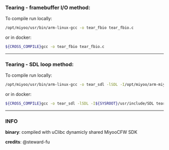 ### Tearing - framebuffer I/O method:
To compile run locally:  
```sh
/opt/miyoo/usr/bin/arm-linux-gcc -o tear_fbio tear_fbio.c
```

or in docker:  
```sh
${CROSS_COMPILE}gcc -o tear_fbio tear_fbio.c
```
______________________
### Tearing - SDL loop method:

To compile run locally:  
```sh
/opt/miyoo/usr/bin/arm-linux-gcc -o tear_sdl -lSDL -I/opt/miyoo/arm-miyoo-linux-uclibcgnueabi/sysroot/usr/include/SDL tear_sdl.c
```

or in docker:  
```sh
${CROSS_COMPILE}gcc -o tear_sdl -lSDL -I${SYSROOT}/usr/include/SDL tear_sdl.c
```

______________________
### INFO

**binary**: compiled with uClibc dynamicly shared MiyooCFW SDK

**credits**: @steward-fu